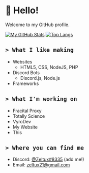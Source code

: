 # 👋 Hello!
Welcome to my GitHub profile.

[![My GitHub Stats](https://github-readme-stats.vercel.app/api?username=ZeltuxDev)](https://github.com/ZeltuxDev)
[![Top Langs](https://github-readme-stats.vercel.app/api/top-langs/?username=ZeltuxDev&layout=compact)](https://github.com/ZeltuxDev)


## `> What I like making`
 - Websites
   - HTML5, CSS, NodeJS, PHP
 - Discord Bots
   - Discord.js, Node.js
 - Frameworks

## `> What I'm working on`
 - Fracital Proxy
 - Totally Science
 - VyroDev
 - My Website
 - This

## `> Where you can find me`
 - Discord: [@Zeltux#8335](https://discord.com/users/933504543960989726) (add me!)
 - Email: zeltux21@gmail.com
